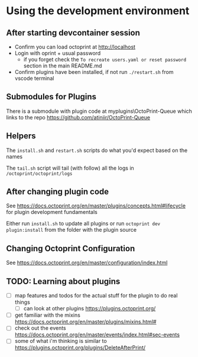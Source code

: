 # Using the development environment

## After starting devcontainer session

* Confirm you can load octoprint at <http://localhost>
* Login with oprint + usual password
  * if you forget check the `To recreate users.yaml or reset password` section in the main README.md
* Confirm plugins have been installed, if not run `./restart.sh` from vscode terminal

## Submodules for Plugins

There is a submodule with plugin code at myplugins\OctoPrint-Queue which links to the repo <https://github.com/atiniir/OctoPrint-Queue>

## Helpers

The `install.sh` and `restart.sh` scripts do what you'd expect based on the names

The `tail.sh` script will tail (with follow) all the logs in `/octoprint/octoprint/logs`

## After changing plugin code

See <https://docs.octoprint.org/en/master/plugins/concepts.html#lifecycle> for plugin development fundamentals

Either run `install.sh` to update all plugins or run `octoprint dev plugin:install` from the folder with the plugin source

## Changing Octoprint Configuration

See <https://docs.octoprint.org/en/master/configuration/index.html>

## TODO: Learning about plugins

* [ ] map features and todos for the actual stuff for the plugin to do real things
  * [ ] can look at other plugins <https://plugins.octoprint.org/>
* [ ] get familiar with the mixins <https://docs.octoprint.org/en/master/plugins/mixins.html#>
* [ ] check out the events <https://docs.octoprint.org/en/master/events/index.html#sec-events>
* [ ] some of what i'm thinking is similar to <https://plugins.octoprint.org/plugins/DeleteAfterPrint/>
